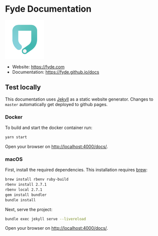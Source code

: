 # Fyde Documentation

![Fyde](imgs/fyde-logo.png)

- Website: <https://fyde.com>
- Documentation: <https://fyde.github.io/docs>

## Test locally

This documentation uses [Jekyll](https://jekyllrb.com/) as a static website
generator. Changes to `master` automatically get deployed to github pages.

### Docker

To build and start the docker container run:

```sh
yarn start
```

Open your browser on <http://localhost:4000/docs/>.

### macOS

First, install the required dependencies.
This installation requires [brew](https://brew.sh/):

```sh
brew install rbenv ruby-build
rbenv install 2.7.1
rbenv local 2.7.1
gem install bundler
bundle install
```

Next, serve the project:

```sh
bundle exec jekyll serve --livereload
```

Open your browser on <http://localhost:4000/docs/>.
